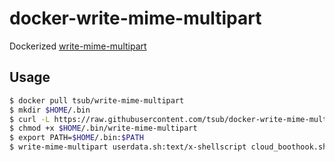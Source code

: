 # docker-write-mime-multipart
Dockerized [write-mime-multipart](http://manpages.ubuntu.com/manpages/trusty/man1/write-mime-multipart.1.html)

## Usage

```sh
$ docker pull tsub/write-mime-multipart
$ mkdir $HOME/.bin
$ curl -L https://raw.githubusercontent.com/tsub/docker-write-mime-multipart/master/bin/write-mime-multipart -o $HOME/.bin/write-mime-multipart
$ chmod +x $HOME/.bin/write-mime-multipart
$ export PATH=$HOME/.bin:$PATH
$ write-mime-multipart userdata.sh:text/x-shellscript cloud_boothook.sh:text/cloud-boothook
```
